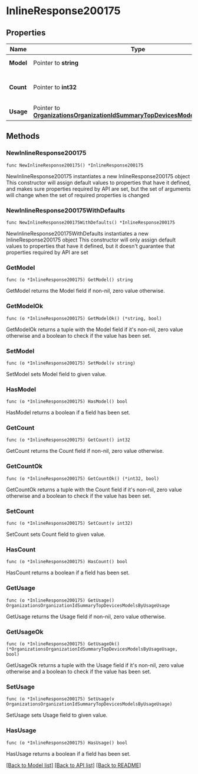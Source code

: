 # InlineResponse200175

## Properties

Name | Type | Description | Notes
------------ | ------------- | ------------- | -------------
**Model** | Pointer to **string** | The device model | [optional] 
**Count** | Pointer to **int32** | Total number of devices per model | [optional] 
**Usage** | Pointer to [**OrganizationsOrganizationIdSummaryTopDevicesModelsByUsageUsage**](OrganizationsOrganizationIdSummaryTopDevicesModelsByUsageUsage.md) |  | [optional] 

## Methods

### NewInlineResponse200175

`func NewInlineResponse200175() *InlineResponse200175`

NewInlineResponse200175 instantiates a new InlineResponse200175 object
This constructor will assign default values to properties that have it defined,
and makes sure properties required by API are set, but the set of arguments
will change when the set of required properties is changed

### NewInlineResponse200175WithDefaults

`func NewInlineResponse200175WithDefaults() *InlineResponse200175`

NewInlineResponse200175WithDefaults instantiates a new InlineResponse200175 object
This constructor will only assign default values to properties that have it defined,
but it doesn't guarantee that properties required by API are set

### GetModel

`func (o *InlineResponse200175) GetModel() string`

GetModel returns the Model field if non-nil, zero value otherwise.

### GetModelOk

`func (o *InlineResponse200175) GetModelOk() (*string, bool)`

GetModelOk returns a tuple with the Model field if it's non-nil, zero value otherwise
and a boolean to check if the value has been set.

### SetModel

`func (o *InlineResponse200175) SetModel(v string)`

SetModel sets Model field to given value.

### HasModel

`func (o *InlineResponse200175) HasModel() bool`

HasModel returns a boolean if a field has been set.

### GetCount

`func (o *InlineResponse200175) GetCount() int32`

GetCount returns the Count field if non-nil, zero value otherwise.

### GetCountOk

`func (o *InlineResponse200175) GetCountOk() (*int32, bool)`

GetCountOk returns a tuple with the Count field if it's non-nil, zero value otherwise
and a boolean to check if the value has been set.

### SetCount

`func (o *InlineResponse200175) SetCount(v int32)`

SetCount sets Count field to given value.

### HasCount

`func (o *InlineResponse200175) HasCount() bool`

HasCount returns a boolean if a field has been set.

### GetUsage

`func (o *InlineResponse200175) GetUsage() OrganizationsOrganizationIdSummaryTopDevicesModelsByUsageUsage`

GetUsage returns the Usage field if non-nil, zero value otherwise.

### GetUsageOk

`func (o *InlineResponse200175) GetUsageOk() (*OrganizationsOrganizationIdSummaryTopDevicesModelsByUsageUsage, bool)`

GetUsageOk returns a tuple with the Usage field if it's non-nil, zero value otherwise
and a boolean to check if the value has been set.

### SetUsage

`func (o *InlineResponse200175) SetUsage(v OrganizationsOrganizationIdSummaryTopDevicesModelsByUsageUsage)`

SetUsage sets Usage field to given value.

### HasUsage

`func (o *InlineResponse200175) HasUsage() bool`

HasUsage returns a boolean if a field has been set.


[[Back to Model list]](../README.md#documentation-for-models) [[Back to API list]](../README.md#documentation-for-api-endpoints) [[Back to README]](../README.md)


